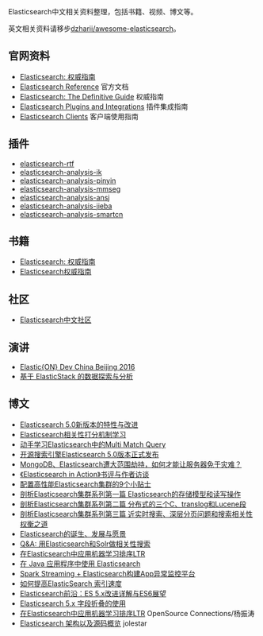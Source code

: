 Elasticsearch中文相关资料整理，包括书籍、视频、博文等。

英文相关资料请移步[dzharii/awesome-elasticsearch](https://github.com/dzharii/awesome-elasticsearch)。

## 官网资料
- [Elasticsearch: 权威指南](https://www.elastic.co/guide/cn/elasticsearch/guide/current/index.html)
- [Elasticsearch Reference](https://www.elastic.co/guide/en/elasticsearch/reference/current/index.html) 官方文档
- [Elasticsearch: The Definitive Guide](https://www.elastic.co/guide/en/elasticsearch/guide/current/index.html) 权威指南
- [Elasticsearch Plugins and Integrations](https://www.elastic.co/guide/en/elasticsearch/plugins/current/index.html) 插件集成指南
- [Elasticsearch Clients](https://www.elastic.co/guide/en/elasticsearch/client/index.html) 客户端使用指南

## 插件
- [elasticsearch-rtf](https://github.com/medcl/elasticsearch-rtf)
- [elasticsearch-analysis-ik](https://github.com/medcl/elasticsearch-analysis-ik)
- [elasticsearch-analysis-pinyin](https://github.com/medcl/elasticsearch-analysis-pinyin)
- [elasticsearch-analysis-mmseg](https://github.com/medcl/elasticsearch-analysis-mmseg)
- [elasticsearch-analysis-ansj](https://github.com/NLPchina/elasticsearch-analysis-ansj)
- [elasticsearch-analysis-jieba](https://github.com/huaban/elasticsearch-analysis-jieba)
- [elasticsearch-analysis-smartcn](https://github.com/elastic/elasticsearch-analysis-smartcn)

## 书籍
- [Elasticsearch: 权威指南](http://es-guide-preview.elasticsearch.cn)
- [Elasticsearch权威指南](https://es.xiaoleilu.com/)

## 社区
- [Elasticsearch中文社区](http://elasticsearch.cn/)


## 演讲
- [Elastic{ON} Dev China Beijing 2016](http://elasticsearch.cn/article/122)
- [基于 ElasticStack 的数据探索与分析](http://www.infoq.com/cn/presentations/data-exploration-and-analysis-based-on-elasticstack)


## 博文
- [Elasticsearch 5.0新版本的特性与改进](http://www.infoq.com/cn/news/2016/08/Elasticsearch-5-0-Elastic)
- [Elasticsearch相关性打分机制学习](http://ginobefunny.com/post/elasticsearch_relevancy_score/)
- [动手学习Elasticsearch中的Multi Match Query](http://ginobefunny.com/post/elasticsearch_multi_match_query/)
- [开源搜索引擎Elasticsearch 5.0版本正式发布](http://www.infoq.com/cn/news/2016/11/Elasticsearch-5-0-publish)
- [MongoDB、Elasticsearch遭大范围劫持，如何才能让服务器免于灾难？](http://www.infoq.com/cn/news/2017/01/MongoDB-Elasticsearch)
- [《Elasticsearch in Action》书评与作者访谈](http://www.infoq.com/cn/articles/elasticsearch-action)
- [配置高性能Elasticsearch集群的9个小贴士](http://www.infoq.com/cn/news/2017/01/ElasticSearch-9)
- [剖析Elasticsearch集群系列第一篇 Elasticsearch的存储模型和读写操作](http://www.infoq.com/cn/articles/analysis-of-elasticsearch-cluster-part01)
- [剖析Elasticsearch集群系列第二篇 分布式的三个C、translog和Lucene段](http://www.infoq.com/cn/articles/anatomy-of-an-elasticsearch-cluster-part02)
- [剖析Elasticsearch集群系列第三篇 近实时搜索、深层分页问题和搜索相关性权衡之道](http://www.infoq.com/cn/articles/anatomy-of-an-elasticsearch-cluster-part03)
- [Elasticsearch的诞生、发展与愿景](http://www.infoq.com/cn/news/2014/12/elasticsearch-birth-development)
- [Q&A: 用Elasticsearch和Solr做相关性搜索](http://www.infoq.com/cn/articles/relevant-search-book-q-a)
- [在Elasticsearch中应用机器学习排序LTR](http://www.infoq.com/cn/articles/we-are-bringing-learning-to-rank-to-elasticsearch)
- [在 Java 应用程序中使用 Elasticsearch](https://www.ibm.com/developerworks/cn/java/j-use-elasticsearch-java-apps/)
- [Spark Streaming + Elasticsearch构建App异常监控平台](http://tech.meituan.com/spark-streaming-es.html)
- [如何提高ElasticSearch 索引速度](http://www.jianshu.com/p/5eeeeb4375d4)
- [Elasticsearch前沿：ES 5.x改进详解与ES6展望](https://mp.weixin.qq.com/s/yVbZfE7oWGmnfmcFTeSV4w)
- [Elasticsearch 5.x 字段折叠的使用](http://elasticsearch.cn/article/132)
- [在Elasticsearch中应用机器学习排序LTR](http://www.infoq.com/cn/articles/we-are-bringing-learning-to-rank-to-elasticsearch)  OpenSource Connections/杨振涛
- [Elasticsearch 架构以及源码概览](http://jolestar.com/elasticsearch-architecture/) jolestar
